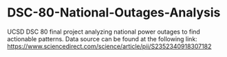 # DSC-80-National-Outages-Analysis
UCSD DSC 80 final project analyzing national power outages to find actionable patterns. Data source can be found at the following link: https://www.sciencedirect.com/science/article/pii/S2352340918307182
